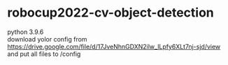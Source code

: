 # robocup2022-cv-object-detection
python 3.9.6 <br>
download yolor config from https://drive.google.com/file/d/17JveNhnGDXN2ilw_lLpfy6XLt7nj-sjd/view <br>
and put all files to /config

